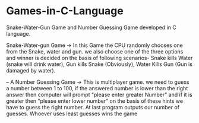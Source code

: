# Games-in-C-Language
Snake-Water-Gun Game and Number Guessing Game developed in C language.

Snake-Water-gun Game -> In this Game the CPU randomly chooses one from the Snake, water and gun. we also choose
one of the three options and winner is decided on the basis of following scenarios- Snake kills Water (snake will drink water),
Gun kills Snake (Obviously), Water Kills Gun (Gun is damaged by water).

– A Number Guessing Game -> This is multiplayer game. we need to guess a number between 1 to 100, if the answered
number is lower than the right answer then computer will prompt "please enter greater Number" and if it is greater then
"please enter lower number" on the basis of these hints we have to guess the right number. At last program outputs our
number of guesses. Whoever uses least guesses wins the game
